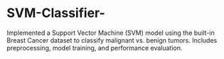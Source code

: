 # SVM-Classifier-
Implemented a Support Vector Machine (SVM) model using the built-in Breast Cancer dataset to classify malignant vs. benign tumors. Includes preprocessing, model training, and performance evaluation.
